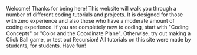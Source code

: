 
Welcome! Thanks for being here! This website will walk you through a number of different coding tutorials and projects. It is designed for those with zero experience and also those who have a moderate amount of coding experience. If you are completely new to coding, start with "Coding Concepts" or "Color and the Coordinate Plane". Otherwise, try out making a Click Ball game, or test out Recursion! All tutorials on this site were made by students, for students. Have fun!
